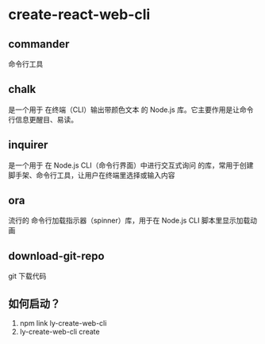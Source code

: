 # create-react-web-cli

##  commander
命令行工具

## chalk
是一个用于 在终端（CLI）输出带颜色文本 的 Node.js 库。它主要作用是让命令行信息更醒目、易读。
## inquirer
是一个用于 在 Node.js CLI（命令行界面）中进行交互式询问 的库，常用于创建脚手架、命令行工具，让用户在终端里选择或输入内容
## ora
流行的 命令行加载指示器（spinner）库，用于在 Node.js CLI 脚本里显示加载动画
## download-git-repo
git 下载代码

## 如何启动？
1. npm link ly-create-web-cli
2. ly-create-web-cli create
